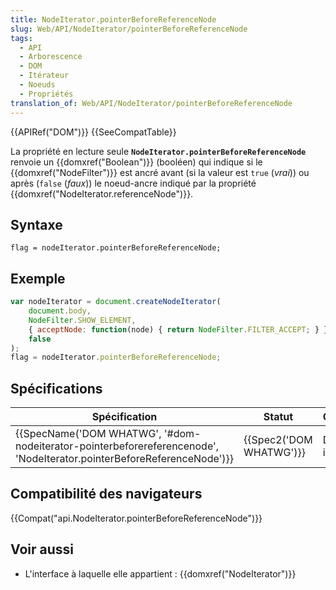 ```yaml
---
title: NodeIterator.pointerBeforeReferenceNode
slug: Web/API/NodeIterator/pointerBeforeReferenceNode
tags:
  - API
  - Arborescence
  - DOM
  - Itérateur
  - Noeuds
  - Propriétés
translation_of: Web/API/NodeIterator/pointerBeforeReferenceNode
---
```

{{APIRef("DOM")}} {{SeeCompatTable}}

La propriété en lecture seule **`NodeIterator.pointerBeforeReferenceNode`** renvoie un {{domxref("Boolean")}} (booléen) qui indique si le {{domxref("NodeFilter")}} est ancré avant (si la valeur est `true` (_vrai_)) ou après (`false` (_faux_)) le noeud-ancre indiqué par la propriété {{domxref("NodeIterator.referenceNode")}}.

## Syntaxe

    flag = nodeIterator.pointerBeforeReferenceNode;

## Exemple

```js
var nodeIterator = document.createNodeIterator(
    document.body,
    NodeFilter.SHOW_ELEMENT,
    { acceptNode: function(node) { return NodeFilter.FILTER_ACCEPT; } },
    false
);
flag = nodeIterator.pointerBeforeReferenceNode;
```

## Spécifications

| Spécification                                                                                                                                                | Statut                           | Commentaire          |
| ------------------------------------------------------------------------------------------------------------------------------------------------------------ | -------------------------------- | -------------------- |
| {{SpecName('DOM WHATWG', '#dom-nodeiterator-pointerbeforereferencenode', 'NodeIterator.pointerBeforeReferenceNode')}} | {{Spec2('DOM WHATWG')}} | Définition initiale. |

## Compatibilité des navigateurs

{{Compat("api.NodeIterator.pointerBeforeReferenceNode")}}

## Voir aussi

- L'interface à laquelle elle appartient : {{domxref("NodeIterator")}}
